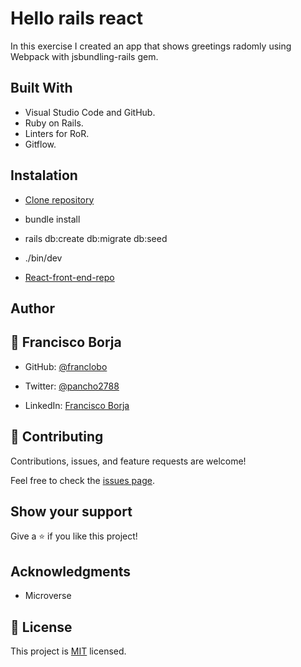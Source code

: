 # Hello rails react

In this exercise I created an app that shows greetings radomly using Webpack with jsbundling-rails gem.

## Built With

- Visual Studio Code and GitHub.
- Ruby on Rails.
- Linters for RoR.
- Gitflow.

## Instalation

- [Clone repository](git@github.com:franclobo/hello-rails-react.git)

- bundle install

- rails db:create db:migrate db:seed

- ./bin/dev

- [React-front-end-repo](https://github.com/franclobo/hello-react-front-end)

## Author

## 👤 Francisco Borja

- GitHub: [@franclobo](https://github.com/franclobo)

- Twitter: [@pancho2788](https://twitter.com/Pancho2788)

- LinkedIn: [Francisco Borja](https://www.linkedin.com/in/francisco-borja-lobato/)

## 🤝 Contributing

Contributions, issues, and feature requests are welcome!

Feel free to check the [issues page](../../issues/).

## Show your support

Give a ⭐️ if you like this project!

## Acknowledgments

- Microverse

## 📝 License

This project is [MIT](./LICENSE) licensed.